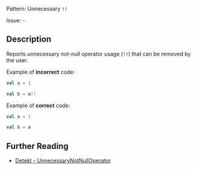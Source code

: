 Pattern: Unnecessary `!!`

Issue: -

## Description

Reports unnecessary not-null operator usage (`!!`) that can be removed by the user.
Example of **incorrect** code:

```kotlinval a = 1
val b = a!!```

Example of **correct** code:

```kotlinval a = 1
val b = a```

## Further Reading

* [Detekt - UnnecessaryNotNullOperator](https://detekt.github.io/detekt/potential-bugs.html#unnecessarynotnulloperator)
